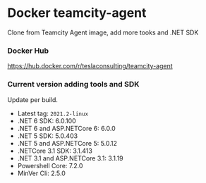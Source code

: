 # Docker teamcity-agent

Clone from Teamcity Agent image, add more tooks and .NET SDK

### Docker Hub

https://hub.docker.com/r/teslaconsulting/teamcity-agent

### Current version adding tools and SDK

Update per build.

- Latest tag: `2021.2-linux`
- .NET 6 SDK: 6.0.100
- .NET 6 and ASP.NETCore 6: 6.0.0
- .NET 5 SDK: 5.0.403
- .NET 5 and ASP.NETCore 5: 5.0.12
- .NETCore 3.1 SDK: 3.1.413
- .NET 3.1 and ASP.NETCore 3.1: 3.1.19
- Powershell Core: 7.2.0
- MinVer Cli: 2.5.0
